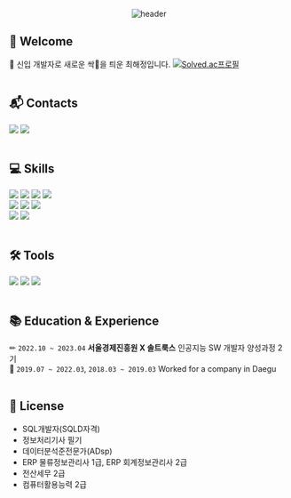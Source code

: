 <div align="center">

![header](https://capsule-render.vercel.app/api?type=waving&color=CEEDC7&height=200&section=header&text=Haejeong's%20GitHub&fontSize=70&fontColor=20716A)

</div>

## :wave: Welcome
:turtle: 신입 개발자로 새로운 싹:seedling:을 틔운 최해정입니다. [![Solved.ac프로필](http://mazassumnida.wtf/api/mini/generate_badge?boj=chj1491)](https://solved.ac/chj1491)
</br></br>

## :mailbox_with_mail: Contacts
<img src="https://img.shields.io/badge/bbugiho@gmail.com-EA4335?style=flat&logo=gmail&logoColor=white"/> <a href="https://bbugiho.tistory.com/"><img src="https://img.shields.io/badge/bbugi's blog-000000?style=flat&logo=tistory&logoColor=white"/></a>
</br></br>

## :computer: Skills
<img src="https://img.shields.io/badge/python-3776AB?style=flat&logo=python&logoColor=white" /> <img src="https://img.shields.io/badge/Java-007396?style=flat&logo=Conda-Forge&logoColor=white"/> <img src="https://img.shields.io/badge/mariadb-003545?style=flat&logo=mariadb&logoColor=white" /> <img src="https://img.shields.io/badge/mysql-4479A1?style=flat&logo=mysql&logoColor=white" /> <br>
<img src="https://img.shields.io/badge/selenium-43B02A?style=flat&logo=selenium&logoColor=white" /> <img src="https://img.shields.io/badge/amazon%20rds-527FFF?style=flat&logo=amazonrds&logoColor=white" /> <img src="https://img.shields.io/badge/github-181717?style=flat&logo=github&logoColor=white" /><br>
<img src="https://img.shields.io/badge/colab-F9AB00?style=flat&logo=googlecolab&logoColor=white" /> <img src="https://img.shields.io/badge/google%20analytics-E37400?style=flat&logo=googleanalytics&logoColor=white" />
</br></br>

## :hammer_and_wrench: Tools
<img src="https://img.shields.io/badge/Eclipse%20IDE-2C2255?style=flat&logo=EclipseIDE&logoColor=white" /> <img src="https://img.shields.io/badge/VSCode-007ACC?style=flat&logo=VisualStudioCode&logoColor=white" /> <img src="https://img.shields.io/badge/Jupyter-F37626?style=flat&logo=jupyter&logoColor=white" />
</br></br>

## :books: Education & Experience
✏ `2022.10 ~ 2023.04` __서울경제진흥원 X 솔트룩스__ 인공지능 SW 개발자 양성과정 2기 <br>
💼 `2019.07 ~ 2022.03`, `2018.03 ~ 2019.03` Worked for a company in Daegu
<br></br>

## 📌 License
- SQL개발자(SQLD자격)
- 정보처리기사 필기
- 데이터분석준전문가(ADsp)
- ERP 물류정보관리사 1급, ERP 회계정보관리사 2급
- 전산세무 2급
- 컴퓨터활용능력 2급

